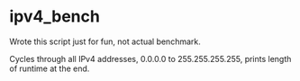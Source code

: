 # ipv4_bench

Wrote this script just for fun, not actual benchmark.

Cycles through all IPv4 addresses, 0.0.0.0 to 255.255.255.255, prints length of runtime at the end.

